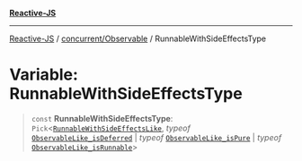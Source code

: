 [**Reactive-JS**](../../../README.md)

***

[Reactive-JS](../../../README.md) / [concurrent/Observable](../README.md) / RunnableWithSideEffectsType

# Variable: RunnableWithSideEffectsType

> `const` **RunnableWithSideEffectsType**: `Pick`\<[`RunnableWithSideEffectsLike`](../../interfaces/RunnableWithSideEffectsLike.md), *typeof* [`ObservableLike_isDeferred`](../../variables/ObservableLike_isDeferred.md) \| *typeof* [`ObservableLike_isPure`](../../variables/ObservableLike_isPure.md) \| *typeof* [`ObservableLike_isRunnable`](../../variables/ObservableLike_isRunnable.md)\>
